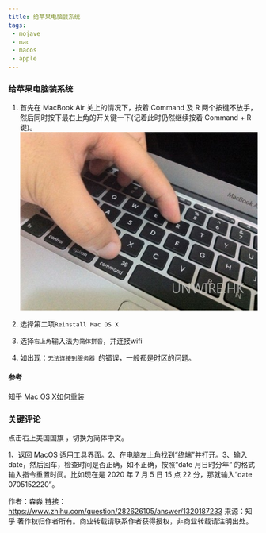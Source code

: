 ```yaml
---
title: 给苹果电脑装系统
tags:
 - mojave
 - mac
 - macos
 - apple
---
```


### 给苹果电脑装系统
1. 首先在 MacBook Air 关上的情况下，按着 Command 及 R 两个按键不放手，然后同时按下最右上角的开关键一下(记着此时仍然继续按着 Command + R 键)。
![An image](./1.jpg)

2. 选择第二项`Reinstall Mac OS X`

3. 选择`右上角`输入法为`简体拼音`，并连接wifi

4. 如出现：`无法连接到服务器 `的错误，一般都是时区的问题。


#### 参考
[知乎](https://www.zhihu.com/question/282626105)
[Mac OS X如何重装](https://product.pconline.com.cn/itbk/software/osx/1208/2894364.html)

### 关键评论
点击右上美国国旗 ，切换为简体中文。


1、返回 MacOS 适用工具界面。2、在电脑左上角找到“终端”并打开。3、输入 date，然后回车，检查时间是否正确，如不正确，按照“date 月日时分年” 的格式输入指令重置时间。比如现在是 2020 年 7 月 5 日 15 点 22 分，那就输入“date 0705152220”。

作者：森淼
链接：https://www.zhihu.com/question/282626105/answer/1320187233
来源：知乎
著作权归作者所有。商业转载请联系作者获得授权，非商业转载请注明出处。